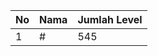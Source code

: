 | No | Nama            | Jumlah Level |
|----|-----------------|--------------|
| 1  | #    |    545        |
